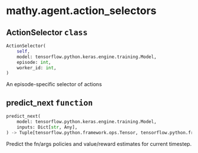 # mathy.agent.action_selectors

## ActionSelector <kbd>class</kbd>
```python
ActionSelector(
    self, 
    model: tensorflow.python.keras.engine.training.Model, 
    episode: int, 
    worker_id: int, 
)
```
An episode-specific selector of actions
## predict_next <kbd>function</kbd>
```python
predict_next(
    model: tensorflow.python.keras.engine.training.Model, 
    inputs: Dict[str, Any], 
) -> Tuple[tensorflow.python.framework.ops.Tensor, tensorflow.python.framework.ops.Tensor, tensorflow.python.framework.ops.Tensor, tensorflow.python.framework.ops.Tensor]
```
Predict the fn/args policies and value/reward estimates for current timestep.
